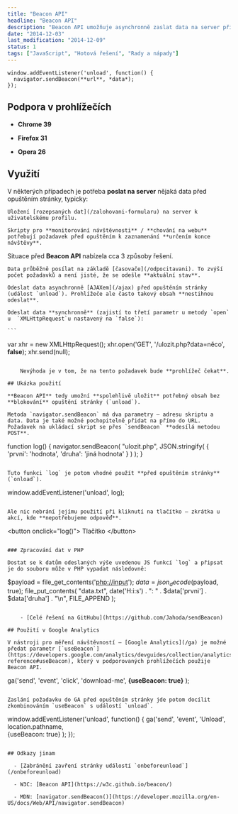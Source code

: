 ```yaml
---
title: "Beacon API"
headline: "Beacon API"
description: "Beacon API umožňuje asynchronně zaslat data na server při opuštění stránky."
date: "2014-12-03"
last_modification: "2014-12-09"
status: 1
tags: ["JavaScript", "Hotová řešení", "Rady a nápady"]
---
```


```
window.addEventListener('unload', function() {
  navigator.sendBeacon(**url**, *data*);
});
```

## Podpora v prohlížečích

  - **Chrome 39**

  - **Firefox 31**

  - **Opera 26**

## Využití

V některých případech je potřeba **poslat na server** nějaká data před opuštěním stránky, typicky:

    Uložení [rozepsaných dat](/zalohovani-formularu) na server k uživatelskému profilu.

    Skripty pro **monitorování návštěvnosti** / **chování na webu** potřebují požadavek před opuštěním k zaznamenání **určením konce návštěvy**.

Situace před **Beacon API** nabízela cca 3 způsoby řešení.

    Data průběžně posílat na základě [časovače](/odpocitavani). To zvýší počet požadavků a není jisté, že se odešle **aktuální stav**.

    Odeslat data asynchronně [AJAXem](/ajax) před opuštěním stránky (událost `unload`). Prohlížeče ale často takový obsah **nestihnou odeslat**.

    Odeslat data **synchronně** (zajistí to třetí parametr u metody `open` u  `XMLHttpRequest`u nastavený na `false`):

    ```
var xhr = new XMLHttpRequest();
xhr.open('GET', '/ulozit.php?data=něco', **false**);
xhr.send(null);
```

    Nevýhoda je v tom, že na tento požadavek bude **prohlížeč čekat**.

## Ukázka použití

**Beacon API** tedy umožní **spolehlivě uložit** potřebný obsah bez **blokování** opuštění stránky (`unload`).

Metoda `navigator.sendBeacon` má dva parametry – adresu skriptu a data. Data je také možné pochopitelně přidat na přímo do URL. Požadavek na ukládací skript se přes `sendBeacon` **odesílá metodou POST**.

```
function log() {
  navigator.sendBeacon(
    "ulozit.php", 
    JSON.stringify(
      {
        'prvni': 'hodnota',
        'druha': 'jiná hodnota'
      }
    )
  );
}
```

Tuto funkci `log` je potom vhodné použít **před opuštěním stránky** (`onload`).

```
window.addEventListener('unload', log);
```

Ale nic nebrání jejímu použití při kliknutí na tlačítko – zkrátka u akcí, kde **nepotřebujeme odpověď**.

```
&lt;button onclick="log()">
  Tlačítko
&lt;/button>
```

### Zpracování dat v PHP

Dostat se k datům odeslaných výše uvedenou JS funkcí `log` a připsat je do souboru může v PHP vypadat následovně:

```
$payload = file_get_contents('[php://input](http://php.net/manual/en/wrappers.php.php#wrappers.php.input)');
$data = json_decode($payload, true);
file_put_contents(
  "data.txt", 
  date('H:i:s') . ": " . $data['prvni'] . $data['druha'] . "\n", 
  FILE_APPEND
);
```

    - [Celé řešení na GitHubu](https://github.com/Jahoda/sendBeacon)

## Použití v Google Analytics

V nástroji pro měření návštěvností – [Google Analytics](/ga) je možné předat parametr [`useBeacon`](https://developers.google.com/analytics/devguides/collection/analyticsjs/field-reference#useBeacon), který v podporovaných prohlížečích použije Beacon API.

```
ga('send', 'event', 
  'click', 
  'download-me', 
  **{useBeacon: true}**
);
```

Zaslání požadavku do GA před opuštěním stránky jde potom docílit zkombinováním `useBeacon` s událostí `unload`.

```
window.addEventListener('unload', function() {
  ga('send', 'event', 
    'Unload', 
    location.pathname,  
    {useBeacon: true}
  );
});
```

## Odkazy jinam

  - [Zabránění zavření stránky událostí `onbeforeunload`](/onbeforeunload)

  - W3C: [Beacon API](https://w3c.github.io/beacon/)

  - MDN: [navigator.sendBeacon()](https://developer.mozilla.org/en-US/docs/Web/API/navigator.sendBeacon)